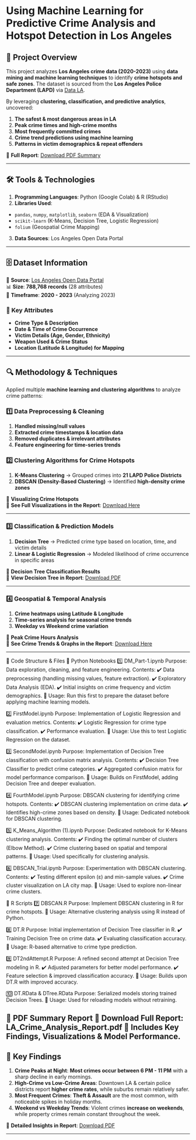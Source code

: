 
# **Using Machine Learning for Predictive Crime Analysis and Hotspot Detection in Los Angeles**

## **📌 Project Overview**  
This project analyzes **Los Angeles crime data (2020-2023)** using **data mining and machine learning techniques** to identify **crime hotspots and safe zones**. The dataset is sourced from the **Los Angeles Police Department (LAPD)** via [Data LA](https://data.lacity.org/Public-Safety/Crime-Data-from-2020-to-Present/2nrs-mtv8).  

By leveraging **clustering, classification, and predictive analytics**, uncovered:  
1. **The safest & most dangerous areas in LA**  
2. **Peak crime times and high-crime months**  
3. **Most frequently committed crimes**  
4. **Crime trend predictions using machine learning**  
5. **Patterns in victim demographics & repeat offenders**  

📄 **Full Report**: [Download PDF Summary](https://github.com/omkarkulkarni69/LA-Crime-Data-Mining/blob/4e75c9ecc1b5c5b4b6b94d3331dc59b7fd95657e/LA_Crime_Analysis_Report.pdf)  

---

## **🛠 Tools & Technologies**  
1. **Programming Languages**: Python (Google Colab) & R (RStudio)  
2. **Libraries Used**:  
- `pandas`, `numpy`, `matplotlib`, `seaborn` (EDA & Visualization)  
- `scikit-learn` (K-Means, Decision Tree, Logistic Regression)  
- `folium` (Geospatial Crime Mapping)  
3. **Data Sources**: Los Angeles Open Data Portal  

---
## **🗄 Dataset Information**  
📍 **Source**: [Los Angeles Open Data Portal](https://data.lacity.org/)  
📊 **Size**: **788,768 records** (28 attributes)  
📅 **Timeframe**: **2020 - 2023** (Analyzing 2023)  

### **🔑 Key Attributes**  
- **Crime Type & Description**  
- **Date & Time of Crime Occurrence**  
- **Victim Details (Age, Gender, Ethnicity)**  
- **Weapon Used & Crime Status**  
- **Location (Latitude & Longitude) for Mapping**  

---

## **🔍 Methodology & Techniques**  
Applied multiple **machine learning and clustering algorithms** to analyze crime patterns:

### **1️⃣ Data Preprocessing & Cleaning**  
1. **Handled missing/null values**  
2. **Extracted crime timestamps & location data**  
3. **Removed duplicates & irrelevant attributes**  
4. **Feature engineering for time-series trends**  

### **2️⃣ Clustering Algorithms for Crime Hotspots**  
1. **K-Means Clustering** → Grouped crimes into **21 LAPD Police Districts**  
2. **DBSCAN (Density-Based Clustering)** → Identified **high-density crime zones**  

📌 **Visualizing Crime Hotspots**  
📄 **See Full Visualizations in the Report**: [Download Here](https://github.com/omkarkulkarni69/LA-Crime-Data-Mining/blob/4e75c9ecc1b5c5b4b6b94d3331dc59b7fd95657e/LA_Crime_Analysis_Report.pdf)  

---

### **3️⃣ Classification & Prediction Models**  
1. **Decision Tree** → Predicted crime type based on location, time, and victim details  
2. **Linear & Logistic Regression** → Modeled likelihood of crime occurrence in specific areas  

📌 **Decision Tree Classification Results**  
📄 **View Decision Tree in Report**: [Download PDF](https://github.com/omkarkulkarni69/LA-Crime-Data-Mining/blob/4e75c9ecc1b5c5b4b6b94d3331dc59b7fd95657e/LA_Crime_Analysis_Report.pdf)  

---

### **4️⃣ Geospatial & Temporal Analysis**  
1. **Crime heatmaps using Latitude & Longitude**  
2. **Time-series analysis for seasonal crime trends**  
3. **Weekday vs Weekend crime variation**  

📌 **Peak Crime Hours Analysis**  
📄 **See Crime Trends & Graphs in the Report**: [Download Here](https://github.com/omkarkulkarni69/LA-Crime-Data-Mining/blob/4e75c9ecc1b5c5b4b6b94d3331dc59b7fd95657e/LA_Crime_Analysis_Report.pdf)  

---

📂 Code Structure & Files
📌 Python Notebooks
1️⃣ DM_Part-1.ipynb
Purpose: Data exploration, cleaning, and feature engineering.
Contents:
✔️ Data preprocessing (handling missing values, feature extraction).
✔️ Exploratory Data Analysis (EDA).
✔️ Initial insights on crime frequency and victim demographics.
📌 Usage: Run this first to prepare the dataset before applying machine learning models.

2️⃣ FirstModel.ipynb
Purpose: Implementation of Logistic Regression and evaluation metrics.
Contents:
✔️ Logistic Regression for crime type classification.
✔️ Performance evaluation.
📌 Usage: Use this to test Logistic Regression on the dataset.

3️⃣ SecondModel.ipynb
Purpose: Implementation of Decision Tree classification with confusion matrix analysis.
Contents:
✔️ Decision Tree Classifier to predict crime categories.
✔️ Aggregated confusion matrix for model performance comparison.
📌 Usage: Builds on FirstModel, adding Decision Tree and deeper evaluation.

4️⃣ FourthModel.ipynb
Purpose: DBSCAN clustering for identifying crime hotspots.
Contents:
✔️ DBSCAN clustering implementation on crime data.
✔️ Identifies high-crime zones based on density.
📌 Usage: Dedicated notebook for DBSCAN clustering.

5️⃣ K_Means_Algorithm (1).ipynb
Purpose: Dedicated notebook for K-Means clustering analysis.
Contents:
✔️ Finding the optimal number of clusters (Elbow Method).
✔️ Crime clustering based on spatial and temporal patterns.
📌 Usage: Used specifically for clustering analysis.

6️⃣ DBSCAN_Trial.ipynb
Purpose: Experimentation with DBSCAN clustering.
Contents:
✔️ Testing different epsilon (ε) and min-sample values.
✔️ Crime cluster visualization on LA city map.
📌 Usage: Used to explore non-linear crime clusters.

📌 R Scripts
7️⃣ DBSCAN.R
Purpose: Implement DBSCAN clustering in R for crime hotspots.
📌 Usage: Alternative clustering analysis using R instead of Python.

8️⃣ DT.R
Purpose: Initial implementation of Decision Tree classifier in R.
✔️ Training Decision Tree on crime data.
✔️ Evaluating classification accuracy.
📌 Usage: R-based alternative to crime type prediction.

9️⃣ DT2ndAttempt.R
Purpose: A refined second attempt at Decision Tree modeling in R.
✔️ Adjusted parameters for better model performance.
✔️ Feature selection & improved classification accuracy.
📌 Usage: Builds upon DT.R with improved accuracy.

🔟 DT.RData & DTree.RData
Purpose: Serialized models storing trained Decision Trees.
📌 Usage: Used for reloading models without retraining.

📄 PDF Summary Report
📄 Download Full Report: LA_Crime_Analysis_Report.pdf
🔹 Includes Key Findings, Visualizations & Model Performance.
---

## **🔑 Key Findings**  

1. **Crime Peaks at Night**: **Most crimes occur between 6 PM - 11 PM** with a sharp decline in early mornings.  
2. **High-Crime vs Low-Crime Areas**: Downtown LA & certain police districts report **higher crime rates**, while suburbs remain relatively safer.  
3. **Most Frequent Crimes**: **Theft & Assault** are the most common, with noticeable spikes in holiday months.  
4. **Weekend vs Weekday Trends**: Violent crimes **increase on weekends**, while property crimes remain constant throughout the week.  

📄 **Detailed Insights in Report**: [Download PDF](https://github.com/omkarkulkarni69/LA-Crime-Data-Mining/blob/4e75c9ecc1b5c5b4b6b94d3331dc59b7fd95657e/LA_Crime_Analysis_Report.pdf)  

---
